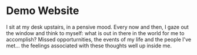# Demo Website 

I sit at my desk upstairs, in a pensive mood. Every now and then, I gaze out the window and think to myself: what is out in there in the world for me to accomplish? Missed opporturnities, the events of my life and the people I've met... the feelings associated with these thoughts well up inside me. 
